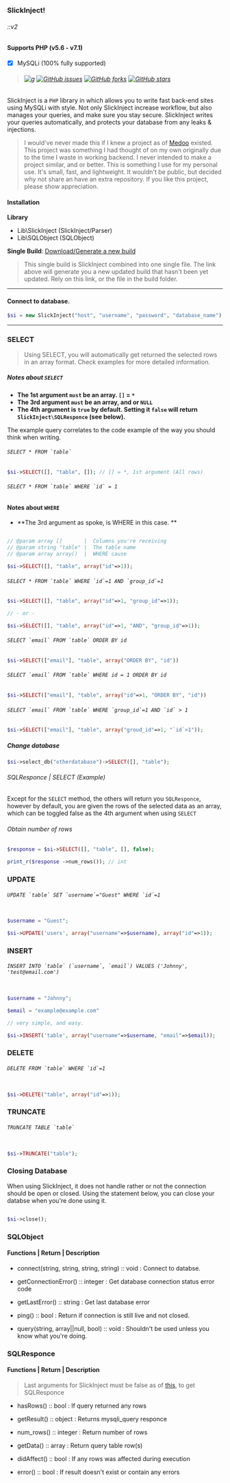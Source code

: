 ### SlickInject!
###### ::v2

#### Supports PHP (v5.6 - v7.1)
- [x] MySQLi (100% fully supported)

> ###### [![g](http://legitsoulja.info/build/SlickInject?status)](#) [![GitHub issues](https://img.shields.io/github/issues/LegitSoulja/SlickInject.svg)](https://github.com/LegitSoulja/SlickInject/issues) [![GitHub forks](https://img.shields.io/github/forks/LegitSoulja/SlickInject.svg)](https://github.com/LegitSoulja/SlickInject/network) [![GitHub stars](https://img.shields.io/github/stars/LegitSoulja/SlickInject.svg)](https://github.com/LegitSoulja/SlickInject/stargazers)

SlickInject is a ```PHP``` library in which allows you to write fast back-end sites using MySQLi with style. Not only SlickInject increase workflow, but also manages your queries, and make sure you stay secure. SlickInject writes your queries automatically, and protects your database from any leaks & injections.

> I would've never made this if I knew a project as of [Medoo](https://medoo.in/) existed. This project was something I had thought of on my own originally due to the time I waste in working backend. I never intended to make a project similar, and or better. This is something I use for my personal use. It's small, fast, and lightweight. It wouldn't be public, but decided why not share an have an extra repository. If you like this project, please show appreciation.

#### Installation
**Library**

- Lib\SlickInject (SlickInject/Parser)
- Lib\SQLObject (SQLObject)

**Single Build**: [Download/Generate a new build](http://legitsoulja.info/SlickInject.php)

> This single build is SlickInject combined into one single file. The link above will generate you a new updated build that hasn't been yet updated. Rely on this link, or the file in the build folder.

---
#### Connect to database.

```php
$si = new SlickInject("host", "username", "password", "database_name");
```
---
### SELECT

> Using SELECT, you will automatically get returned the selected rows in an array format. Check examples for more detailed information. 

##### Notes about ```SELECT```

- **The 1st argument ```must``` be an array. ```[]``` = ```*```**
- **The 3rd argument ```must``` be an array, and or ```NULL```**
- **The 4th argument is ```true``` by default. Setting it ```false``` will return ```SlickInject\SQLResponce``` (see below).**


The example query correlates to the code example of the way you should think when writing.

###### ```SELECT * FROM `table` ```

```php
$si->SELECT([], "table", []); // [] = *, 1st argument (All rows)
```


###### ```SELECT * FROM `table` WHERE `id` = 1```

#### Notes about ```WHERE```
- **The 3rd argument as spoke, is WHERE in this case. **

```php

// @param array []       |  Columns you're receiving
// @param string "table" |  The table name
// @param array array()  |  WHERE cause

$si->SELECT([], "table", array("id"=>1));
```

###### ```SELECT * FROM `table` WHERE `id`=1 AND `group_id`=1```

```php
$si->SELECT([], "table", array("id"=>1, "group_id"=>1));

// - or - 

$si->SELECT([], "table", array("id"=>1, "AND", "group_id"=>1));
```

###### ```SELECT `email` FROM `table` ORDER BY id```

```php
$si->SELECT(["email"], "table", array("ORDER BY", "id"))
```

###### ```SELECT `email` FROM `table` WHERE id = 1 ORDER BY id```

```php
$si->SELECT(["email"], "table", array("id"=>1, "ORDER BY", "id"))
```



###### ```SELECT `email` FROM `table` WHERE `group_id`=1 AND `id` > 1```

```php
$si->SELECT(["email"], "table", array("groud_id"=>1, "`id`>1"));
```

##### Change database

```php
$si->select_db("otherdatabase")->SELECT([], "table"); 
```

###### SQLResponce | SELECT (Example)

Except for the ```SELECT``` method, the others will return you ```SQLResponce```, however by default, you are given the rows of the selected data as an array, which can be toggled false as the 4th argument when using ```SELECT```

###### Obtain number of rows

```php
$response = $si->SELECT([], "table", [], false);

print_r($response ->num_rows()); // int
```



### UPDATE

###### ```UPDATE `table` SET `username`="Guest" WHERE `id`=1```

```php

$username = "Guest";

$si->UPDATE('users', array("username"=>$username), array("id"=>1));
```



### INSERT



###### ```INSERT INTO `table` (`username`, `email`) VALUES ('Johnny', 'test@email.com')```

```php

$username = "Johnny";

$email = "example@example.com"

// very simple, and easy.

$si->INSERT('table', array("username"=>$username, "email"=>$email));

```



### DELETE

###### ```DELETE FROM `table` WHERE `id`=1```

```php

$si->DELETE("table", array("id"=>1));

```



### TRUNCATE



###### ```TRUNCATE TABLE `table` ```

```php

$si->TRUNCATE("table");

```



### Closing Database

When using SlickInject, it does not handle rather or not the connection should be open or closed. Using the statement below, you can close your databse when you're done using it.

```php

$si->close();

```

### SQLObject

#### Functions | Return <T> | Description

- connect(string, string, string, string) :: void : Connect to databse.

- getConnectionError() :: integer : Get database connection status error code

- getLastError() :: string : Get last database error

- ping() :: bool : Return if connection is still live and not closed.

- query(string, array||null, bool) :: void : Shouldn't be used unless you know what you're doing.




### SQLResponce

#### Functions | Return <T> | Description

> Last arguments for SlickInject must be false as of [this](https://github.com/LegitSoulja/SlickInject/blob/dev/README.md#obtain-mysqli_query-request), to get SQLResponce 

- hasRows() :: bool : If query returned any rows

- getResult() :: object : Returns mysqli_query responce

- num_rows() :: integer : Return number of rows

- getData() :: array : Return query table row(s)

- didAffect() :: bool : If any rows was affected during execution

- error() :: bool : If result doesn't exist or contain any errors




